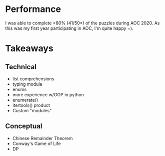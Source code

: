 # Performance
I was able to complete >80% (41/50*) of the puzzles during AOC 2020. As this was my first year participating in AOC, I'm quite happy =).

# Takeaways
## Technical
- list comprehensions
- typing module
- enums
- more experience w/OOP in python
- enumerate()
- itertools() product
- Custom "modules"
## Conceptual
- Chinese Remainder Theorem
- Conway's Game of Life
- DP